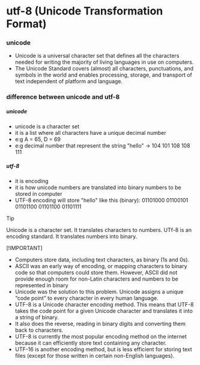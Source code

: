 # utf-8 (Unicode Transformation Format)
### unicode
- Unicode is a universal character set that defines all the characters needed for writing the majority of living languages in use on computers.
- The Unicode Standard covers (almost) all characters, punctuations, and symbols in the world and enables processing, storage, and transport of text independent of platform and language.
### difference between unicode and utf-8
##### unicode
- unicode is a character set
- it is a list where all characters have a unique decimal number
- e:g A = 65, D = 69
- e:g decimal number that represent the string "hello" -> 104 101 108 108 111
##### utf-8
- it is encoding
- it is how unicode numbers are translated into binary numbers to be stored in computer
- UTF-8 encoding will store "hello" like this (binary): 01101000 01100101 01101100 01101100  01101111

> [!TIP]
> Unicode is a character set. It translates characters to numbers.
> UTf-8 is an encoding standard. It translates numbers into binary.

[!IMPORTANT]
- Computers store data, including text characters, as binary (1s and 0s).
- ASCII was an early way of encoding, or mapping characters to binary code so that computers could store them. However, ASCII did not provide enough room for non-Latin characters and numbers to be represented in binary
- Unicode was the solution to this problem. Unicode assigns a unique “code point” to every character in every human language.
- UTF-8 is a Unicode character encoding method. This means that UTF-8 takes the code point for a given Unicode character and translates it into a string of binary.
- It also does the reverse, reading in binary digits and converting them back to characters.
- UTF-8 is currently the most popular encoding method on the internet because it can efficiently store text containing any character.
- UTF-16 is another encoding method, but is less efficient for storing text files (except for those written in certain non-English languages).

